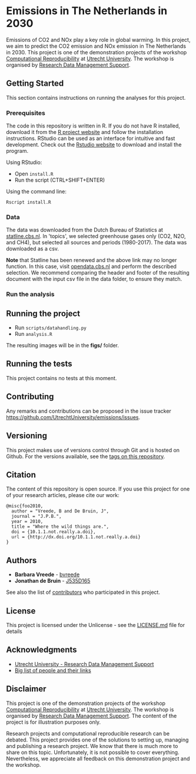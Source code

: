 # Emissions in The Netherlands in 2030

Emissions of CO2 and NOx play a key role in global warming. In this project,
we aim to predict the CO2 emission and NOx emission in The Netherlands in
2030. This project is one of the demonstration projects of the workshop
[Computational Reproducibility](https://github.com/UtrechtUniversity/workshop-computational-reproducibility) at [Utrecht
University](https://www.uu.nl). The workshop is organised by [Research Data
Management Support](https://www.uu.nl/en/research/research-data-management).


## Getting Started

This section contains instructions on running the analyses for this project. 

### Prerequisites

The code in this repository is written in R. If you do not have R installed,
download it from the [R project website](https://www.r-project.org/) and follow the
installation instructions. RStudio can be used as an interface for intuitive and fast
development. Check out the [Rstudio website](https://www.rstudio.com/) to
download and install the program.

Using RStudio:

- Open `install.R`
- Run the script (CTRL+SHIFT+ENTER)

Using the command line:

```
Rscript install.R
```

### Data

The data was downloaded from the Dutch Bureau of Statistics at [statline.cbs.nl](http://statline.cbs.nl/Statweb/selection/VW=T&DM=SLEN&PA=7063ENG&D1=a&D2=a&D3=a&LA=EN&HDR=T&STB=G1,G2). In 'topics', we selected greenhouse gases only
(CO2, N2O, and CH4), but selected all sources and periods (1980-2017). The
data was downloaded as a csv.

**Note** that Statline has been renewed and the above link may no longer function. In
this case, visit [opendata.cbs.nl](https://opendata.cbs.nl/statline/#/CBS/en/dataset/7063eng/table?ts=1537862508225) and perform the described selection. We
recommend comparing the header and footer of the resulting document with the
input csv file in the data folder, to ensure they match.


### Run the analysis

## Running the project
- Run `scripts/datahandling.py`
- Run `analysis.R`

The resulting images will be in the **figs/** folder.


## Running the tests

This project contains no tests at this moment.

## Contributing

Any remarks and contributions can be proposed in the issue tracker
https://github.com/UtrechtUniversity/emissions/issues. 

## Versioning

This project makes use of versions control through Git and is hosted on
Github. For the versions available, see the [tags on this repository](https://github.com/UtrechtUniversity/emissions/tags).

## Citation 

The content of this repository is open source. If you use this project for one of
your research articles, please cite our work:

```
@misc{foo2010,
  author = "Vreede, B and De Bruin, J",
  journal = "J.P.B.",
  year = 2010,
  title = "Where the wild things are.",
  doi = {10.1.1.not.really.a.doi},
  url = {http://dx.doi.org/10.1.1.not.really.a.doi}
}
```

## Authors

* **Barbara Vreede** - [bvreede](https://github.com/bvreede)
* **Jonathan de Bruin** - [J535D165](https://github.com/J535D165)

See also the list of
[contributors](https://github.com/your/project/contributors) who participated
in this project.

## License

This project is licensed under the Unlicense - see the [LICENSE.md](LICENSE.md) file for details

## Acknowledgments

* [Utrecht University - Research Data Management Support](https://www.uu.nl/en/research/research-data-management)
* [Big list of people and their links](www.example.org/)

## Disclaimer

This project is one of the demonstration projects of the workshop
[Computational Reproducibility](https://github.com/UtrechtUniversity/workshop-computational-reproducibility) at [Utrecht
University](https://www.uu.nl). The workshop is organised by [Research Data
Management Support](https://www.uu.nl/en/research/research-data-management).
The content of the project is for illustration purposes only. 

Research projects and computational reproducible research can be debated. This
project provides one of the solutions to setting up, managing and publishing a
research project. We know that there is much more to share on this topic.
Unfortunately, it is not possible to cover everything. Nevertheless, we
appreciate all feedback on this demonstration project and the workshop.












